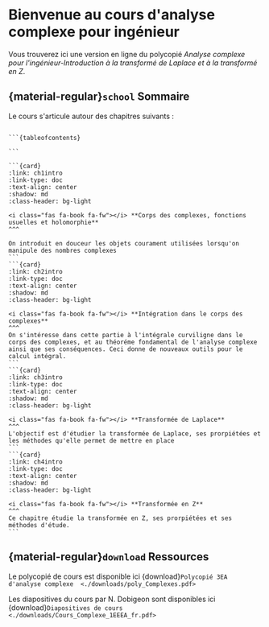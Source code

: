 # Bienvenue au cours d'analyse complexe pour ingénieur

Vous trouverez ici une version en ligne du polycopié *Analyse complexe pour l'ingénieur-Introduction à la transformé de Laplace et à la transformé en Z*.


## {material-regular}`school` Sommaire

Le cours s'articule autour des chapitres suivants :
````{admonition} Sommaire

```{tableofcontents}
    
```
````
````{card-carousel} 3
```{card} 
:link: ch1intro
:link-type: doc
:text-align: center 
:shadow: md 
:class-header: bg-light

<i class="fas fa-book fa-fw"></i> **Corps des complexes, fonctions usuelles et holomorphie**
^^^

On introduit en douceur les objets courament utilisées lorsqu'on manipule des nombres complexes
```
```{card} 
:link: ch2intro
:link-type: doc
:text-align: center 
:shadow: md 
:class-header: bg-light

<i class="fas fa-book fa-fw"></i> **Intégration dans le corps des complexes**
^^^
On s'intéresse dans cette partie à l'intégrale curviligne dans le corps des complexes, et au théoréme fondamental de l'analyse complexe ainsi que ses conséquences. Ceci donne de nouveaux outils pour le calcul intégral.
```
```{card} 
:link: ch3intro
:link-type: doc
:text-align: center 
:shadow: md 
:class-header: bg-light

<i class="fas fa-book fa-fw"></i> **Transformée de Laplace**
^^^
L'objectif est d'étudier la transformée de Laplace, ses prorpiétées et les méthodes qu'elle permet de mettre en place
```
```{card} 
:link: ch4intro
:link-type: doc
:text-align: center 
:shadow: md 
:class-header: bg-light

<i class="fas fa-book fa-fw"></i> **Transformée en Z**
^^^
Ce chapitre étudie la transformée en Z, ses prorpiétées et ses méthodes d'étude.
```

````

## {material-regular}`download` Ressources

<i class="fas fa-file-pdf" style="color: red;"></i> Le polycopié de cours est disponible ici  {download}`Polycopié 3EA d'analyse complexe  <./downloads/poly_Complexes.pdf>`

<i class="fas fa-file-pdf" style="color: red;"></i> Les diapositives du cours par N. Dobigeon sont disponibles ici   {download}`Diapositives de cours <./downloads/Cours_Complexe_1EEEA_fr.pdf>`









